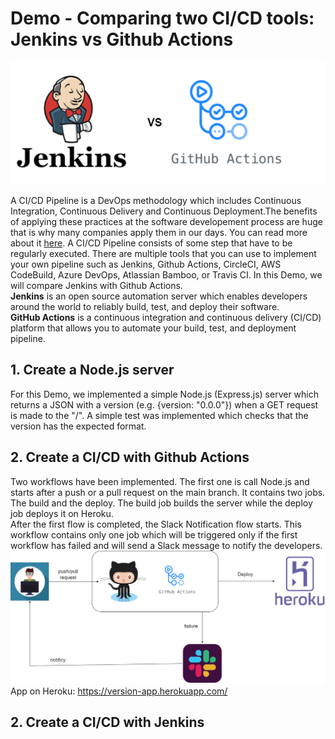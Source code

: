 # Demo - Comparing two CI/CD tools: Jenkins vs Github Actions

![](imgs/jenkins-vs-github-actions.png)

A CI/CD Pipeline is a DevOps methodology which includes Continuous Integration, Continuous Delivery and Continuous Deployment.The benefits of applying these practices at the software developement process are huge that is why many companies apply them in our days. You can read more about it [here](https://www.digitalocean.com/community/tutorials/an-introduction-to-continuous-integration-delivery-and-deployment). 
A CI/CD Pipeline consists of some step that have to be  regularly executed. There are multiple tools that you can use to implement your own pipeline such as Jenkins, Github Actions, CircleCI, AWS CodeBuild, Azure DevOps, Atlassian Bamboo, or Travis CI. In this Demo, we will compare Jenkins with Github Actions. 
<br>
**Jenkins** is an open source automation server which enables developers around the world to reliably build, test, and deploy their software.
<br>
**GitHub Actions** is a continuous integration and continuous delivery (CI/CD) platform that allows you to automate your build, test, and deployment pipeline.
<br>

## 1. Create a Node.js server
For this Demo, we implemented a simple Node.js (Express.js) server which returns a JSON with a version (e.g. {version: "0.0.0"}) when a GET request is made to the "/".
A simple test was implemented which checks that the version has the expected format.

## 2. Create a CI/CD with Github Actions
Two workflows have been implemented.
The first one is call Node.js and starts after a push or a pull request on the main branch. It contains two jobs. The build and the deploy. The build job builds the server while the deploy job deploys it on Heroku.  
After the first flow is completed, the Slack Notification flow starts. This workflow contains only one job which will be triggered only if the first workflow has failed and will send a Slack message to notify the developers.
![](imgs/pipeline-github-actions.png)
App on Heroku: https://version-app.herokuapp.com/

## 2. Create a CI/CD with Jenkins
